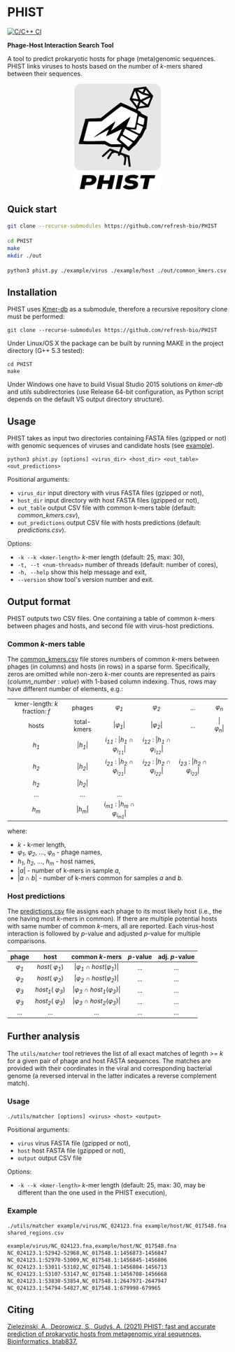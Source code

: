 # PHIST

[![C/C++ CI](https://github.com/refresh-bio/PHIST/workflows/C/C++%20CI/badge.svg)](https://github.com/refresh-bio/PHIST/actions)


**Phage-Host Interaction Search Tool**

A tool to predict prokaryotic hosts for phage (meta)genomic sequences. PHIST links viruses to hosts based on the number of *k*-mers shared between their sequences.

<p align="center"><img src="phist_logo.png" width="200"></p>

## Quick start
```bash
git clone --recurse-submodules https://github.com/refresh-bio/PHIST

cd PHIST
make
mkdir ./out

python3 phist.py ./example/virus ./example/host ./out/common_kmers.csv ./out/predictions.csv

```

## Installation

PHIST uses [Kmer-db](https://github.com/refresh-bio/kmer-db) as a submodule, therefore a recursive repository clone must be performed:
```
git clone --recurse-submodules https://github.com/refresh-bio/PHIST
```
Under Linux/OS X the package can be built by running MAKE in the project directory (G++ 5.3 tested):
```
cd PHIST
make
```
Under Windows one have to build Visual Studio 2015 solutions on *kmer-db* and *utils* subdirectories (use Release 64-bit configuration, as Python script depends on the default VS output directory structure).

## Usage

PHIST takes as input two directories containing FASTA files (gzipped or not) with genomic sequences of viruses and candidate hosts (see [example](./example/)).

```
python3 phist.py [options] <virus_dir> <host_dir> <out_table> <out_predictions>
```

Positional arguments:
  * `virus_dir`         input directory with virus FASTA files (gzipped or not),
  * `host_dir`          input directory with host FASTA files (gzipped or not),
  * `out_table`         output CSV file with common k-mers table (default: *common_kmers.csv*),
  * `out_predictions`   output CSV file with hosts predictions (default: *predictions.csv*).

Options:
* `-k --k <kmer-length>`   *k*-mer length (default: 25, max: 30),
* `-t, --t <num-threads>`  number of threads (default: number of cores),
* `-h, --help`             show this help message and exit,
* `--version`              show tool's version number and exit.

## Output format

PHIST outputs two CSV files. One containing a table of common *k*-mers between phages and hosts, and second file with virus-host predictions.


### Common *k*-mers table

The [common_kmers.csv](./example/common_kmers.csv) file stores numbers of common *k*-mers between phages (in columns) and hosts (in rows) in a sparse form. Specifically, zeros are omitted while non-zero *k*-mer counts are represented as pairs (*column_number* : *value*) with 1-based column indexing. Thus, rows may have different number of elements, e.g.:

| 									| 								| 					| 				|		|			|	
| :---: 							| :---: 						| :---: 			| :---:			| :---:	|  :---:	| 
| kmer-length: *k* fraction: *f* 	| phages 					| *&phi;<sub>1</sub>*					| *&phi;<sub>2</sub>* | ... 	|  *&phi;<sub>n</sub>* |
| hosts 					| total-kmers 					| &#124;*&phi;<sub>1</sub>*&#124;		| &#124;*&phi;<sub>2</sub>*&#124; 	| ... 	|  &#124;*&phi;<sub>n</sub>*&#124; |
| *h<sub>1</sub>* 					| &#124;*h<sub>1</sub>*&#124;	| *i<sub>11</sub>* : &#124;*h<sub>1</sub> &cap; &phi;<sub>i<sub>11</sub></sub>*&#124;	| *i<sub>12</sub>* : &#124;*h<sub>1</sub> &cap; &phi;<sub>i<sub>12</sub></sub>*&#124; | ||
| *h<sub>2</sub>* 					| &#124;*h<sub>2</sub>*&#124;	| *i<sub>21</sub>* : &#124;*h<sub>2</sub> &cap; &phi;<sub>i<sub>21</sub></sub>*&#124;	| *i<sub>22</sub>* : &#124;*h<sub>2</sub> &cap; &phi;<sub>i<sub>22</sub></sub>*&#124; 	| *i<sub>23</sub>* : &#124;*h<sub>2</sub> &cap; &phi;<sub>i<sub>23</sub></sub>*&#124;  	| |   
| *h<sub>2</sub>* 					| &#124;*h<sub>2</sub>*&#124;	| ||||
| ... 								| ...							| ... ||||
| *h<sub>m</sub>* 					| &#124;*h<sub>m</sub>*&#124;	| *i<sub>m1</sub>* : &#124;*h<sub>m</sub> &cap; &phi;<sub>i<sub>m1</sub></sub>*&#124;	| |||

where:
* *k* - k-mer length,
* *&phi;<sub>1</sub>*, *&phi;<sub>2</sub>*,  ...,   *&phi;<sub>n</sub>* - phage names,
* *h<sub>1</sub>*, *h<sub>2</sub>*,  ...,   *h<sub>m</sub>* - host names,
* &#124;*a*&#124; - number of k-mers in sample *a*,
* &#124;*a &cap; b*&#124; - number of k-mers common for samples *a* and *b*.


### Host predictions

The [predictions.csv](./example/predictions.csv) file assigns each phage to its most likely host (i.e., the one having most *k*-mers in common). If there are multiple potential hosts with same number of common *k*-mers, all are reported. Each virus-host interaction is followed by *p*-value and adjusted *p*-value for multiple comparisons.

| 	phage								      | 		host						| 	common *k*-mers				| 	*p*-value			|	adj. *p*-value	|				
| :---: 							       | :---: 						| :---: 			           | :---:			     | :---:	 	       | 
|  *&phi;<sub>1</sub>*   | *host*( *&phi;<sub>1</sub>*) | &#124;*&phi;<sub>1</sub>* &cap; *host*(*&phi;<sub>1</sub>*)&#124; | ... | ... |
|  *&phi;<sub>2</sub>*   | *host*( *&phi;<sub>2</sub>*) | &#124;*&phi;<sub>2</sub>* &cap; *host*(*&phi;<sub>2</sub>*)&#124; | ... | ... |
|  *&phi;<sub>3</sub>*   | *host<sub>1</sub>*( *&phi;<sub>3</sub>*) | &#124;*&phi;<sub>3</sub>* &cap; *host<sub>1</sub>*(*&phi;<sub>3</sub>*)&#124; | ... | ... |
|  *&phi;<sub>3</sub>*   | *host<sub>2</sub>*( *&phi;<sub>3</sub>*) | &#124;*&phi;<sub>3</sub>* &cap; *host<sub>2</sub>*(*&phi;<sub>3</sub>*)&#124; | ... | ... |
| ... | ... | ... | ... | ... | ... |


## Further analysis

The `utils/matcher` tool retrieves the list of all exact matches of legnth >= *k* for a given pair of phage and host FASTA sequences. The matches are provided with their coordinates in the viral and corresponding bacterial genome (a reversed interval in the latter indicates a reverse complement match).

### Usage

```
./utils/matcher [options] <virus> <host> <output>
```

Positional arguments:
  * `virus`             virus FASTA file (gzipped or not),
  * `host`              host FASTA file (gzipped or not),
  * `output`            output CSV file

Options:
* `-k --k <kmer-length>`   *k*-mer length (default: 25, max: 30, may be different than the one used in the PHIST execution),


### Example

```
./utils/matcher example/virus/NC_024123.fna example/host/NC_017548.fna shared_regions.csv
```


```
example/virus/NC_024123.fna,example/host/NC_017548.fna
NC_024123.1:52942-52968,NC_017548.1:1456873-1456847
NC_024123.1:52970-53009,NC_017548.1:1456845-1456806
NC_024123.1:53011-53102,NC_017548.1:1456804-1456713
NC_024123.1:53107-53147,NC_017548.1:1456708-1456668
NC_024123.1:53830-53854,NC_017548.1:2647971-2647947
NC_024123.1:54794-54827,NC_017548.1:679998-679965
```



## Citing
[Zielezinski, A., Deorowicz, S., Gudyś, A. (2021) PHIST: fast and accurate prediction of prokaryotic hosts from metagenomic viral sequences, Bioinformatics, btab837.](https://doi.org/10.1093/bioinformatics/btab837)
